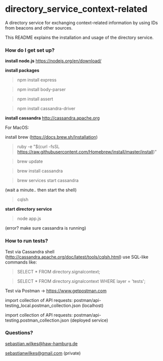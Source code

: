 # directory_service_context-related
A directory service for exchanging context-related information by using IDs from beacons and other sources.

This README explains the installation and usage of the directory service.

### How do I get set up? ###

**install node.js**
https://nodejs.org/en/download/

**install packages**
> npm install express 

> npm install body-parser

> npm install assert 

> npm install cassandra-driver

**install cassandra**
http://cassandra.apache.org

For MacOS:

install brew (https://docs.brew.sh/Installation)

> ruby -e "$(curl -fsSL https://raw.githubusercontent.com/Homebrew/install/master/install)"

> brew update

> brew install cassandra

> brew services start cassandra 

(wait a minute.. then start the shell)

> cqlsh

**start directory service**
> node app.js

(error? make sure cassandra is running)

### How to run tests? ###

Test via Cassandra shell (http://cassandra.apache.org/doc/latest/tools/cqlsh.html)
use SQL-like commands like: 

> SELECT * FROM directory.signalcontext;

> SELECT * FROM directory.signalcontext WHERE layer = 'tests';

Test via Postman -> https://www.getpostman.com

import collection of API requests: postman/api-testing_local.postman_collection.json (localhost)

import collection of API requests: postman/api-testing.postman_collection.json (deployed service)

### Questions? ###

sebastian.wilkes@haw-hamburg.de

sebastianwilkes@gmail.com (private)
